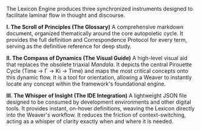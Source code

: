 The Lexicon Engine produces three synchronized instruments designed to facilitate laminar flow in thought and discourse.

**I. The Scroll of Principles (The Glossary)**
A comprehensive markdown document, organized thematically around the core autopoietic cycle. It provides the full definition and Correspondence Protocol for every term, serving as the definitive reference for deep study.

**II. The Compass of Dynamics (The Visual Guide)**
A high-level visual aid that replaces the obsolete triaxial *Mandala*. It depicts the central Pirouette Cycle (Time → Γ → Ki → Time) and maps the most critical concepts onto this dynamic flow. It is a tool for orientation, allowing a Weaver to instantly locate any concept within the framework's foundational engine.

**III. The Whisper of Insight (The IDE Integration)**
A lightweight JSON file designed to be consumed by development environments and other digital tools. It provides instant, on-hover definitions, weaving the Lexicon directly into the Weaver's workflow. It reduces the friction of context-switching, acting as a whisper of clarity exactly when and where it is needed.